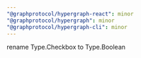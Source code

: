 ```yaml
---
"@graphprotocol/hypergraph-react": minor
"@graphprotocol/hypergraph": minor
"@graphprotocol/hypergraph-cli": minor
---
```


rename Type.Checkbox to Type.Boolean
  